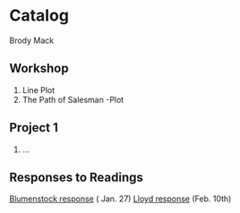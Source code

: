 # Catalog 

Brody Mack

## Workshop 

1. Line Plot 
2. The Path of  Salesman -Plot 

## Project 1 

1. ...

## Responses to Readings
[Blumenstock response](https://github.com/Bfmack18/Workshop-/blob/master/Blumenstock.md) ( Jan. 27) 
[Lloyd response](https://github.com/Bfmack18/Workshop-/blob/master/Lloyd.md) (Feb. 10th)
